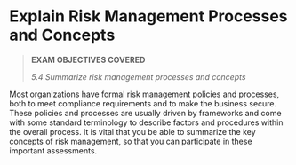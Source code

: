 # Explain Risk Management Processes and Concepts

> **EXAM OBJECTIVES COVERED**
> 
> _5.4 Summarize risk management processes and concepts_

Most organizations have formal risk management policies and processes, both to meet compliance requirements and to make the business secure. These policies and processes are usually driven by frameworks and come with some standard terminology to describe factors and procedures within the overall process. It is vital that you be able to summarize the key concepts of risk management, so that you can participate in these important assessments.